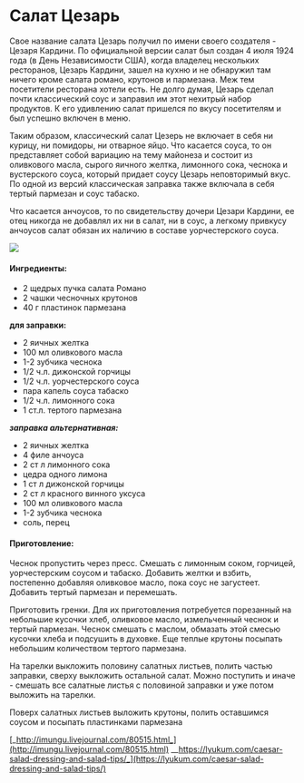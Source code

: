 # Салат Цезарь

Свое название салата Цезарь получил по имени своего создателя - Цезаря Кардини. По официальной версии салат был создан 4 июля 1924 года \(в День Независимости США\), когда владелец нескольких ресторанов, Цезарь Кардини, зашел на кухню и не обнаружил там ничего кроме салата романо, крутонов и пармезана. Меж тем посетители ресторана хотели есть. Не долго думая, Цезарь сделал почти классический соус и заправил им этот нехитрый набор продуктов. К его удивлению салат пришелся по вкусу посетителям и был успешно включен в меню.

Таким образом, классический салат Цезерь не включает в себя ни курицу, ни помидоры, ни отварное яйцо. Что касается соуса, то он представляет собой вариацию на тему майонеза и состоит из оливкового масла, сырого яичного желтка, лимонного сока, чеснока и вустерского соуса, который придает соусу Цезарь неповторимый вкус. По одной из версий классическая заправка также включала в себя тертый пармезан и соус табаско.

Что касается анчоусов, то по свидетельству дочери Цезари Кардини, ее отец никогда не добавлял их ни в салат, ни в соус, а легкому привкусу анчоусов салат обязан их наличию в составе уорчестерского соуса.

![](https://s-media-cache-ak0.pinimg.com/564x/99/ff/49/99ff49a08b05dd93bfdc39dbeabb60e4.jpg)

#### Ингредиенты:

* 2 щедрых пучка салата Романо
* 2 чашки чесночных крутонов
* 40 г пластинок пармезана

**для заправки:**

* 2 яичных желтка
* 100 мл оливкового масла
* 1-2 зубчика чеснока
* 1/2 ч.л. дижонской горчицы
* 1/2 ч.л. уорчестерского соуса
* пара капель соуса табаско
* 1/2 ч.л. лимонного сока
* 1 ст.л. тертого пармезана

_**заправка альтернативная:**_

* 2 яичных желтка
* 4 филе анчоуса
* 2 ст л лимонного сока
* цедра одного лимона
* 1 ст л дижонской горчицы
* 2 ст л красного винного уксуса
* 100 мл оливкового масла
* 1-2 зубчика чеснока
* соль, перец

#### Приготовление:

Чеснок пропустить через пресс. Смешать с лимонным соком, горчицей, уорчестерским соусом и табаско. Добавить желтки и взбить, постепенно добавляя оливковое масло, пока соус не загустеет. Добавить тертый пармезан и перемешать.

Приготовить гренки. Для их приготовления потребуется порезанный на небольшие кусочки хлеб, оливковое масло, измельченный чеснок и тертый пармезан. Чеснок смешать с маслом, обмазать этой смесью кусочки хлеба и подсушить в духовке. Еще теплые крутоны посыпать небольшим количеством тертого пармезана.

На тарелки выкложить половину салатных листьев, полить частью заправки, сверху выкложить остальной салат. Можно поступить и иначе - смешать все салатные листья с половиной заправки и уже потом выложить на тарелки.

Поверх салатных листьев выложить крутоны, полить оставшимся соусом и посыпать пластинками пармезана

[_http://imungu.livejournal.com/80515.html_](http://imungu.livejournal.com/80515.html) __https://lyukum.com/caesar-salad-dressing-and-salad-tips/_](https://lyukum.com/caesar-salad-dressing-and-salad-tips/)

